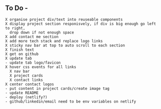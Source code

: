 ## To Do -
    X organise project div/text into reuseable components
    X display project section responisvely, if div is big enough go left to right,
      drop down if not enough space
    X add contact me section
    X add more tech stack and replace logo links
    X sticky nav bar at top to auto scroll to each section
    X finish text
    X get on github
    X update tab
    - update tab logo/favicon
    X hover css events for all links
      X nav bar
      X project cards
      X contact links
    X center contact logos
    - put content in project cards/create image tag
    - update README
    - deploy (netlify?)
    - github/linkedin/email need to be env variables on netlify